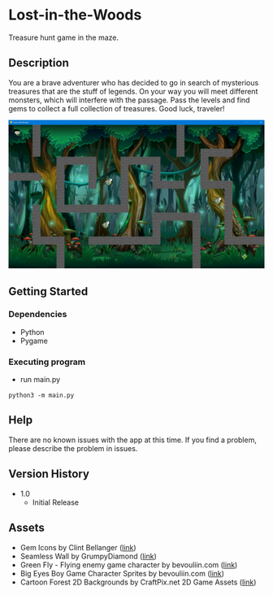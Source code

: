 # Lost-in-the-Woods

Treasure hunt game in the maze.

## Description

You are a brave adventurer who has decided to go in search of mysterious treasures that are the stuff of legends.  On your way you will meet different monsters, which will interfere with the passage. Pass the levels and find gems to collect a full collection of treasures. Good luck, traveler! 

![image game](https://github.com/niksli-tl/Lost-in-the-Woods/blob/main/images/game_sceen.jpg)

## Getting Started

### Dependencies

* Python 
* Pygame


### Executing program

* run main.py
```
python3 -m main.py
```

## Help

There are no known issues with the app at this time. If you find a problem, please describe the problem in issues.

## Version History

* 1.0
    * Initial Release
 
## Assets

* Gem Icons by Clint Bellanger ([link](https://opengameart.org/content/gem-icons))
* Seamless Wall by GrumpyDiamond ([link](https://opengameart.org/content/seamless-wall))
* Green Fly - Flying enemy game character by bevouliin.com ([link](https://opengameart.org/content/green-fly-flying-enemy-game-character))
* Big Eyes Boy Game Character Sprites by bevouliin.com ([link](https://opengameart.org/content/big-eyes-boy-game-character-sprites))
* Cartoon Forest 2D Backgrounds by CraftPix.net 2D Game Assets ([link](https://opengameart.org/content/cartoon-forest-2d-backgrounds))